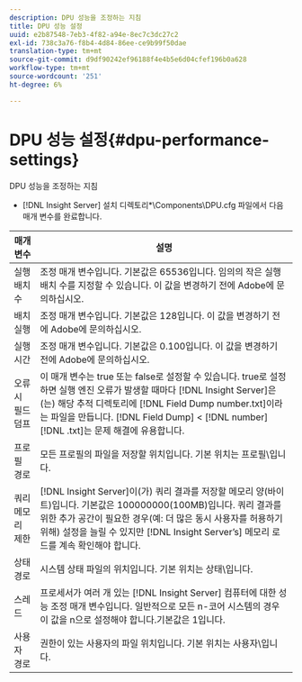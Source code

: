 ```yaml
---
description: DPU 성능을 조정하는 지침
title: DPU 성능 설정
uuid: e2b87548-7eb3-4f82-a94e-8ec7c3dc27c2
exl-id: 738c3a76-f8b4-4d84-86ee-ce9b99f50dae
translation-type: tm+mt
source-git-commit: d9df90242ef96188f4e4b5e6d04cfef196b0a628
workflow-type: tm+mt
source-wordcount: '251'
ht-degree: 6%

---
```


# DPU 성능 설정{#dpu-performance-settings}

DPU 성능을 조정하는 지침

* [!DNL Insight Server] 설치 디렉토리*\Components\DPU.cfg 파일에서 다음 매개 변수를 완료합니다.

| 매개 변수 | 설명 |
|---|---|
| 실행 배치 수 | 조정 매개 변수입니다. 기본값은 65536입니다. 임의의 작은 실행 배치 수를 지정할 수 있습니다. 이 값을 변경하기 전에 Adobe에 문의하십시오. |
| 배치 실행 | 조정 매개 변수입니다. 기본값은 128입니다. 이 값을 변경하기 전에 Adobe에 문의하십시오. |
| 실행 시간 | 조정 매개 변수입니다. 기본값은 0.100입니다. 이 값을 변경하기 전에 Adobe에 문의하십시오. |
| 오류 시 필드 덤프 | 이 매개 변수는 true 또는 false로 설정할 수 있습니다. true로 설정하면 실행 엔진 오류가 발생할 때마다 [!DNL Insight Server]은(는) 해당 추적 디렉토리에 [!DNL Field Dump number.txt]이라는 파일을 만듭니다. [!DNL Field Dump] &lt; [!DNL number] [!DNL .txt]는 문제 해결에 유용합니다. |
| 프로필 경로 | 모든 프로필의 파일을 저장할 위치입니다. 기본 위치는 프로필\입니다. |
| 쿼리 메모리 제한 | [!DNL Insight Server]이(가) 쿼리 결과를 저장할 메모리 양(바이트)입니다. 기본값은 100000000(100MB)입니다. 쿼리 결과를 위한 추가 공간이 필요한 경우(예: 더 많은 동시 사용자를 허용하기 위해) 설정을 늘릴 수 있지만 [!DNL Insight Server’s] 메모리 로드를 계속 확인해야 합니다. |
| 상태 경로 | 시스템 상태 파일의 위치입니다. 기본 위치는 상태\입니다. |
| 스레드 | 프로세서가 여러 개 있는 [!DNL Insight Server] 컴퓨터에 대한 성능 조정 매개 변수입니다. 일반적으로 모든 n-코어 시스템의 경우 이 값을 n으로 설정해야 합니다.기본값은 1입니다. |
| 사용자 경로 | 권한이 있는 사용자의 파일 위치입니다. 기본 위치는 사용자\입니다. |
